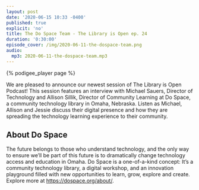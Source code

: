 ```yaml
---
layout: post
date: '2020-06-15 10:33 -0400'
published: true
explicit: 'no'
title: The Do Space Team - The Library is Open ep. 24
duration: '0:30:00'
episode_cover: /img/2020-06-11-the-dospace-team.png
audio:
  mp3: 2020-06-11-the-dospace-team.mp3
---
```


{% podigee_player page %}

We are pleased to announce our newest session of The Library is Open Podcast! This session features an interview with Michael Sauers, Director of Technology and Allison Sillik, Director of Community Learning at Do Space, a community technology library in Omaha, Nebraska. Listen as Michael, Allison and Jessie discuss their digital presence and how they are spreading the technology learning experience to their community.

## About Do Space

The future belongs to those who understand technology, and the only way to ensure we’ll be part of this future is to dramatically change technology access and education in Omaha. Do Space is a one-of-a-kind concept: It’s a community technology library, a digital workshop, and an innovation playground filled with new opportunities to learn, grow, explore and create. Explore more at https://dospace.org/about/.
